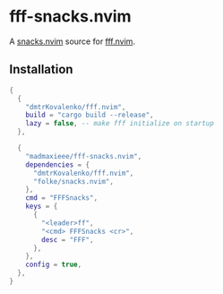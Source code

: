 # fff-snacks.nvim

A [snacks.nvim](https://github.com/folke/snacks.nvim) source for [fff.nvim](https://github.com/dmtrKovalenko/fff.nvim).

## Installation

```lua
{
  {
    "dmtrKovalenko/fff.nvim",
    build = "cargo build --release",
    lazy = false, -- make fff initialize on startup
  },

  {
    "madmaxieee/fff-snacks.nvim",
    dependencies = {
      "dmtrKovalenko/fff.nvim",
      "folke/snacks.nvim",
    },
    cmd = "FFFSnacks",
    keys = {
      {
        "<leader>ff",
        "<cmd> FFFSnacks <cr>",
        desc = "FFF",
      },
    },
    config = true,
  },
}
```
